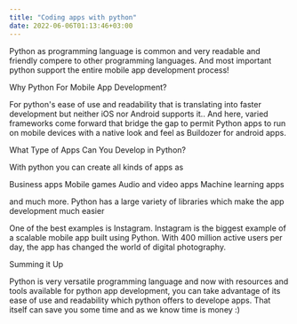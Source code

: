```yaml
---
title: "Coding apps with python"
date: 2022-06-06T01:13:46+03:00
---
```


Python as programming language is common and very readable
and friendly compere to other programming languages.
And most important python support the entire mobile app development process!

Why Python For Mobile App Development?

For python's ease of use and readability that is translating into faster development
but neither iOS nor Android supports it..
And here, varied frameworks come forward that bridge the gap to permit 
Python apps to run on mobile devices with a native look and feel as Buildozer for android apps.

What Type of Apps Can You Develop in Python?

With python you can create all kinds of apps as 

Business apps
Mobile games
Audio and video apps
Machine learning apps

and much more. Python has a large variety of libraries 
which make the app development much easier

One of the best examples is Instagram. Instagram is the biggest example of a scalable mobile app
built using Python. With 400 million active users per day,
the app has changed the world of digital photography. 

Summing it Up

Python is very versatile programming language and now with resources
and tools available for python app development, you can take advantage of its 
ease of use and readability which python offers to develope apps.
That itself can save you some time and as we know time is money :)